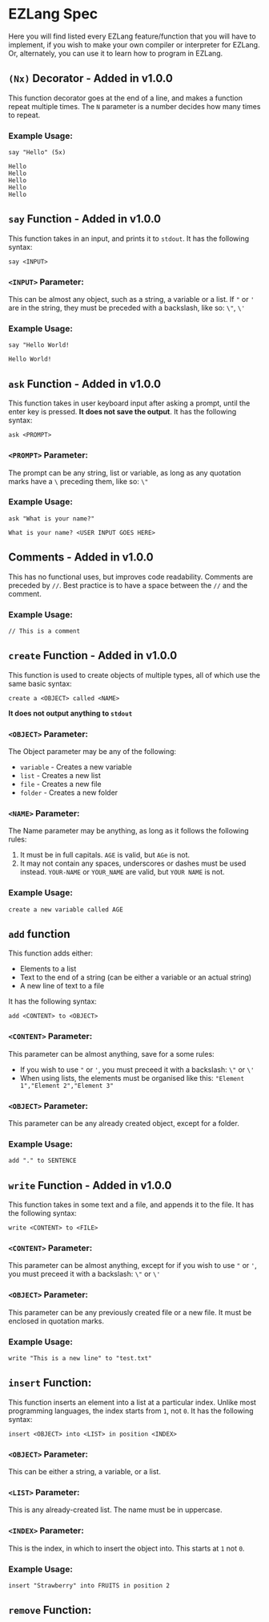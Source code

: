 # EZLang Spec
Here you will find listed every EZLang feature/function that you will have to implement, if you wish to make your own compiler or interpreter for EZLang. Or, alternately, you can use it to learn how to program in EZLang.
## `(Nx)` Decorator - Added in v1.0.0
This function decorator goes at the end of a line, and makes a function repeat multiple times. The `N` parameter is a number decides how many times to repeat. 
### Example Usage:
```
say "Hello" (5x)
```
```
Hello
Hello
Hello
Hello
Hello
```
## `say` Function - Added in v1.0.0
This function takes in an input, and prints it to `stdout`. It has the following syntax:
```
say <INPUT>
```
### `<INPUT>` Parameter:
This can be almost any object, such as a string, a variable or a list. If `"` or `'` are in the string, they must be preceded with a backslash, like so: `\"`, `\'`
### Example Usage:
```
say "Hello World!
```
```
Hello World!
```
## `ask` Function - Added in v1.0.0
This function takes in user keyboard input after asking a prompt, until the enter key is pressed. **It does not save the output**. It has the following syntax:
```
ask <PROMPT>
```
### `<PROMPT>` Parameter:
The prompt can be any string, list or variable, as long as any quotation marks have a `\` preceding them, like so: `\"`
### Example Usage:
```
ask "What is your name?"
```
```
What is your name? <USER INPUT GOES HERE>
```
## Comments - Added in v1.0.0
This has no functional uses, but improves code readability. Comments are preceded by `//`. Best practice is to have a space between the `//` and the comment.
### Example Usage:
```
// This is a comment
```
## `create` Function - Added in v1.0.0
This function is used to create objects of multiple types, all of which use the same basic syntax:
```
create a <OBJECT> called <NAME>
```
**It does not output anything to `stdout`**
### `<OBJECT>` Parameter:
The Object parameter may be any of the following:
- `variable` - Creates a new variable
- `list` - Creates a new list
- `file` - Creates a new file
- `folder` - Creates a new folder
### `<NAME>` Parameter:
The Name parameter may be anything, as long as it follows the following rules:
1. It must be in full capitals. `AGE` is valid, but `AGe` is not.
2. It may not contain any spaces, underscores or dashes must be used instead. `YOUR-NAME` or `YOUR_NAME` are valid, but `YOUR NAME` is not.
### Example Usage:
```
create a new variable called AGE
```
## `add` function
This function adds either:
- Elements to a list
- Text to the end of a string (can be either a variable or an actual string)
- A new line of text to a file

It has the following syntax:
```
add <CONTENT> to <OBJECT>
```
### `<CONTENT>` Parameter:
This parameter can be almost anything, save for a some rules:
- If you wish to use `"` or `'`, you must preceed it with a backslash: `\"` or `\'`
- When using lists, the elements must be organised like this: `"Element 1","Element 2","Element 3"`
### `<OBJECT>` Parameter:
This parameter can be any already created object, except for a folder.
### Example Usage:
```
add "." to SENTENCE
```
## `write` Function - Added in v1.0.0
This function takes in some text and a file, and appends it to the file. It has the following syntax:
```
write <CONTENT> to <FILE>
```
### `<CONTENT>` Parameter:
This parameter can be almost anything, except for if you wish to use `"` or `'`, you must preceed it with a backslash: `\"` or `\'`
### `<OBJECT>` Parameter:
This parameter can be any previously created file or a new file. It must be enclosed in quotation marks.
### Example Usage:
```
write "This is a new line" to "test.txt"
```
## `insert` Function:
This function inserts an element into a list at a particular index. Unlike most programming languages, the index starts from `1`, not `0`. It has the following syntax:
```
insert <OBJECT> into <LIST> in position <INDEX>
```
### `<OBJECT>` Parameter:
This can be either a string, a variable, or a list.
### `<LIST>` Parameter:
This is any already-created list. The name must be in uppercase.
### `<INDEX>` Parameter:
This is the index, in which to insert the object into. This starts at `1` not `0`.
### Example Usage:
```
insert "Strawberry" into FRUITS in position 2
```
## `remove` Function:


